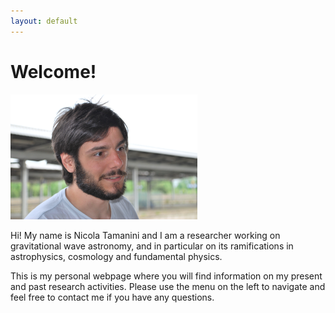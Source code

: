 ```yaml
---
layout: default
---
```


# Welcome!

<img src="/assets/img/Nicola.JPG" height="200" />

Hi! My name is Nicola Tamanini and I am a researcher working on gravitational wave astronomy, and in particular on its ramifications in astrophysics, cosmology and fundamental physics.

This is my personal webpage where you will find information on my present and past research activities. Please use the menu on the left to navigate and feel free to contact me if you have any questions.
